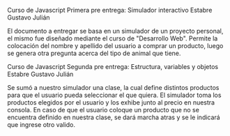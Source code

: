 Curso de Javascript
Primera pre entrega: Simulador interactivo
Estabre Gustavo Julián

El documento a entregar se basa en un simulador de un proyecto personal, el mismo fue diseñado mediante el curso de "Desarrollo Web". Permite la colocación del nombre y apellido del usuario a comprar un producto, luego se genera otra pregunta acerca del tipo de animal que tiene.


Curso de Javascript
Segunda pre entrega: Estructura, variables y objetos
Estabre Gustavo Julián

Se sumó a nuestro simulador una clase, la cual define distintos productos para que el usuario pueda seleccionar el que quiera. El simulador toma los productos elegidos por el usuario y los exhibe junto al precio en nuestra consola. En caso de que el usuario coloque un producto que no se encuentra definido en nuestra clase, se dará marcha atras y se le indicará que ingrese otro valido.
